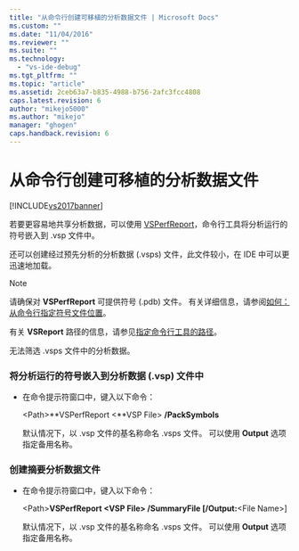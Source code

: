 ```yaml
---
title: "从命令行创建可移植的分析数据文件 | Microsoft Docs"
ms.custom: ""
ms.date: "11/04/2016"
ms.reviewer: ""
ms.suite: ""
ms.technology: 
  - "vs-ide-debug"
ms.tgt_pltfrm: ""
ms.topic: "article"
ms.assetid: 2ceb63a7-b835-4988-b756-2afc3fcc4808
caps.latest.revision: 6
author: "mikejo5000"
ms.author: "mikejo"
manager: "ghogen"
caps.handback.revision: 6
---
```

# 从命令行创建可移植的分析数据文件
[!INCLUDE[vs2017banner](../code-quality/includes/vs2017banner.md)]

若要更容易地共享分析数据，可以使用 [VSPerfReport](../profiling/vsperfreport.md)，命令行工具将分析运行的符号嵌入到 .vsp 文件中。  
  
 还可以创建经过预先分析的分析数据 \(.vsps\) 文件，此文件较小，在 IDE 中可以更迅速地加载。  
  
> [!NOTE]
>  请确保对 **VSPerfReport** 可提供符号 \(.pdb\) 文件。  有关详细信息，请参阅[如何：从命令行指定符号文件位置](../profiling/how-to-specify-symbol-file-locations-from-the-command-line.md)。  
>   
>  有关 **VSReport** 路径的信息，请参见[指定命令行工具的路径](../profiling/specifying-the-path-to-profiling-tools-command-line-tools.md)。  
>   
>  无法筛选 .vsps 文件中的分析数据。  
  
### 将分析运行的符号嵌入到分析数据 \(.vsp\) 文件中  
  
-   在命令提示符窗口中，键入以下命令：  
  
     \<Path\>**VSPerfReport \<**VSP File\> **\/PackSymbols**  
  
     默认情况下，以 .vsp 文件的基名称命名 .vsps 文件。  可以使用 **Output** 选项指定备用名称。  
  
### 创建摘要分析数据文件  
  
-   在命令提示符窗口中，键入以下命令：  
  
     \<Path\>**VSPerfReport \<**VSP File\> **\/SummaryFile** \[**\/Output:**\<File Name\>\]  
  
     默认情况下，以 .vsp 文件的基名称命名 .vsps 文件。  可以使用 **Output** 选项指定备用名称。
